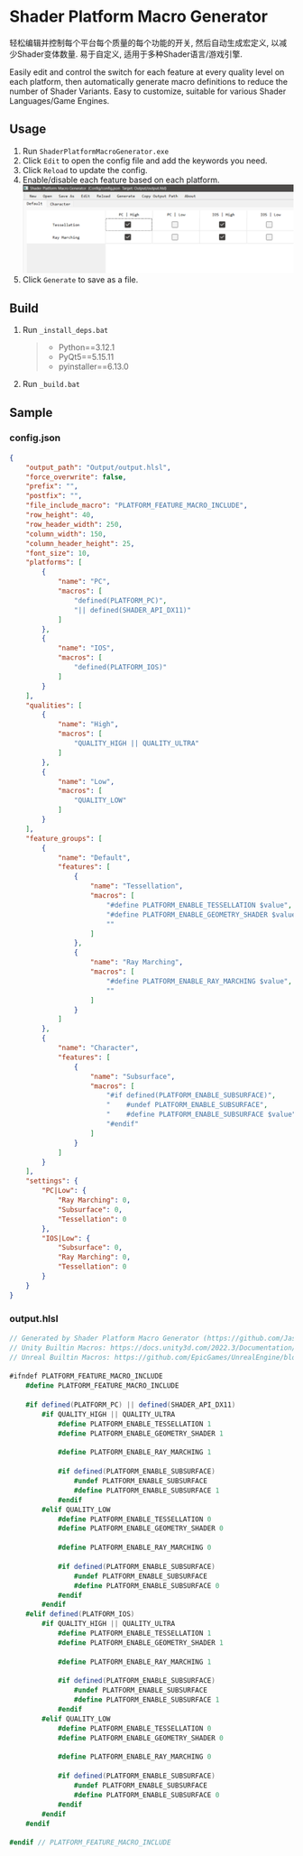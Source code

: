 # Shader Platform Macro Generator

轻松编辑并控制每个平台每个质量的每个功能的开关, 然后自动生成宏定义, 以减少Shader变体数量.
易于自定义, 适用于多种Shader语言/游戏引擎.

Easily edit and control the switch for each feature at every quality level on each platform, then automatically generate macro definitions to reduce the number of Shader Variants.
Easy to customize, suitable for various Shader Languages/Game Engines.

## Usage

1. Run `ShaderPlatformMacroGenerator.exe`
2. Click `Edit` to open the config file and add the keywords you need.
3. Click `Reload` to update the config.
4. Enable/disable each feature based on each platform.![image](./~Assets/Snipaste_2025-04-23_16-59-53.png)
5. Click `Generate` to save as a file.

## Build

1. Run `_install_deps.bat`

   > - Python==3.12.1
   > - PyQt5==5.15.11
   > - pyinstaller==6.13.0
   >
2. Run `_build.bat`

## Sample

### config.json

```json
{
    "output_path": "Output/output.hlsl",
    "force_overwrite": false,
    "prefix": "",
    "postfix": "",
    "file_include_macro": "PLATFORM_FEATURE_MACRO_INCLUDE",
    "row_height": 40,
    "row_header_width": 250,
    "column_width": 150,
    "column_header_height": 25,
    "font_size": 10,
    "platforms": [
        {
            "name": "PC",
            "macros": [
                "defined(PLATFORM_PC)",
                "|| defined(SHADER_API_DX11)"
            ]
        },
        {
            "name": "IOS",
            "macros": [
                "defined(PLATFORM_IOS)"
            ]
        }
    ],
    "qualities": [
        {
            "name": "High",
            "macros": [
                "QUALITY_HIGH || QUALITY_ULTRA"
            ]
        },
        {
            "name": "Low",
            "macros": [
                "QUALITY_LOW"
            ]
        }
    ],
    "feature_groups": [
        {
            "name": "Default",
            "features": [
                {
                    "name": "Tessellation",
                    "macros": [
                        "#define PLATFORM_ENABLE_TESSELLATION $value",
                        "#define PLATFORM_ENABLE_GEOMETRY_SHADER $value",
                        ""
                    ]
                },
                {
                    "name": "Ray Marching",
                    "macros": [
                        "#define PLATFORM_ENABLE_RAY_MARCHING $value",
                        ""
                    ]
                }
            ]
        },
        {
            "name": "Character",
            "features": [
                {
                    "name": "Subsurface",
                    "macros": [
                        "#if defined(PLATFORM_ENABLE_SUBSURFACE)",
                        "    #undef PLATFORM_ENABLE_SUBSURFACE",
                        "    #define PLATFORM_ENABLE_SUBSURFACE $value",
                        "#endif"
                    ]
                }
            ]
        }
    ],
    "settings": {
        "PC|Low": {
            "Ray Marching": 0,
            "Subsurface": 0,
            "Tessellation": 0
        },
        "IOS|Low": {
            "Subsurface": 0,
            "Ray Marching": 0,
            "Tessellation": 0
        }
    }
}
```

### output.hlsl

```csharp
// Generated by Shader Platform Macro Generator (https://github.com/JasonMa0012/ShaderPlatformMacroGenerator)
// Unity Builtin Macros: https://docs.unity3d.com/2022.3/Documentation/Manual/SL-BuiltinMacros.html
// Unreal Builtin Macros: https://github.com/EpicGames/UnrealEngine/blob/5.5/Engine/Shaders/Public/Platform.ush

#ifndef PLATFORM_FEATURE_MACRO_INCLUDE
    #define PLATFORM_FEATURE_MACRO_INCLUDE

    #if defined(PLATFORM_PC) || defined(SHADER_API_DX11)
        #if QUALITY_HIGH || QUALITY_ULTRA
            #define PLATFORM_ENABLE_TESSELLATION 1
            #define PLATFORM_ENABLE_GEOMETRY_SHADER 1
          
            #define PLATFORM_ENABLE_RAY_MARCHING 1
          
            #if defined(PLATFORM_ENABLE_SUBSURFACE)
                #undef PLATFORM_ENABLE_SUBSURFACE
                #define PLATFORM_ENABLE_SUBSURFACE 1
            #endif
        #elif QUALITY_LOW
            #define PLATFORM_ENABLE_TESSELLATION 0
            #define PLATFORM_ENABLE_GEOMETRY_SHADER 0
          
            #define PLATFORM_ENABLE_RAY_MARCHING 0
          
            #if defined(PLATFORM_ENABLE_SUBSURFACE)
                #undef PLATFORM_ENABLE_SUBSURFACE
                #define PLATFORM_ENABLE_SUBSURFACE 0
            #endif
        #endif
    #elif defined(PLATFORM_IOS)
        #if QUALITY_HIGH || QUALITY_ULTRA
            #define PLATFORM_ENABLE_TESSELLATION 1
            #define PLATFORM_ENABLE_GEOMETRY_SHADER 1
          
            #define PLATFORM_ENABLE_RAY_MARCHING 1
          
            #if defined(PLATFORM_ENABLE_SUBSURFACE)
                #undef PLATFORM_ENABLE_SUBSURFACE
                #define PLATFORM_ENABLE_SUBSURFACE 1
            #endif
        #elif QUALITY_LOW
            #define PLATFORM_ENABLE_TESSELLATION 0
            #define PLATFORM_ENABLE_GEOMETRY_SHADER 0
          
            #define PLATFORM_ENABLE_RAY_MARCHING 0
          
            #if defined(PLATFORM_ENABLE_SUBSURFACE)
                #undef PLATFORM_ENABLE_SUBSURFACE
                #define PLATFORM_ENABLE_SUBSURFACE 0
            #endif
        #endif
    #endif

#endif // PLATFORM_FEATURE_MACRO_INCLUDE
```
